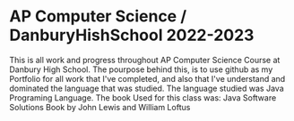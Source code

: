 # AP Computer Science / DanburyHishSchool 2022-2023
 This is all work and progress throughout AP Computer Science Course at Danbury High School. The pourpose behind this, is to use github as my Portfolio for all work that I've completed, and also that I've understand and dominated the language that was studied.
 The language studied was Java Programing Language.
 The book Used for this class was: Java Software Solutions
Book by John Lewis and William Loftus
